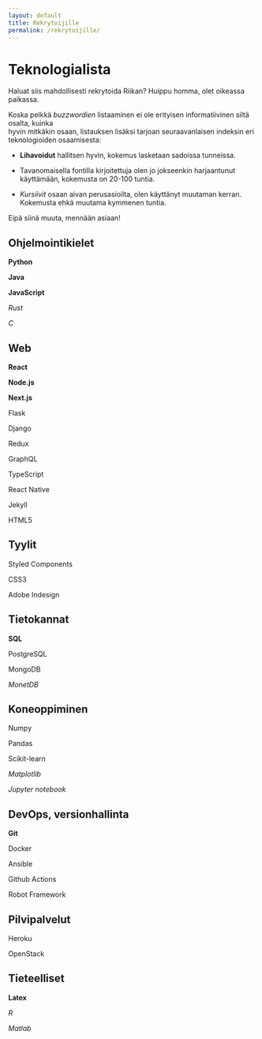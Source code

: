 ```yaml
---
layout: default
title: Rekrytoijille
permalink: /rekrytoijille/
---
```


# Teknologialista

Haluat siis mahdollisesti rekrytoida Riikan? Huippu homma, olet oikeassa paikassa.

Koska pelkkä *buzzwordien* listaaminen ei ole erityisen informatiivinen siltä osalta, kuinka<br/>
hyvin mitkäkin osaan, listauksen lisäksi tarjoan seuraavanlaisen indeksin eri teknologioiden osaamisesta:

* **Lihavoidut** hallitsen hyvin, kokemus lasketaan sadoissa tunneissa.

* Tavanomaisella fontilla kirjoitettuja olen jo jokseenkin harjaantunut käyttämään, kokemusta on 20-100 tuntia.

* *Kursiivit* osaan aivan perusasioilta, olen käyttänyt muutaman kerran. Kokemusta ehkä muutama kymmenen tuntia.

Eipä siinä muuta, mennään asiaan!


## Ohjelmointikielet

**Python**

**Java**

**JavaScript**

*Rust*

*C*

## Web

**React**

**Node.js**

**Next.js**

Flask

Django

Redux

GraphQL

TypeScript

React Native

Jekyll

HTML5

## Tyylit

Styled Components

CSS3

Adobe Indesign

## Tietokannat

**SQL**

PostgreSQL

MongoDB

*MonetDB*

## Koneoppiminen

Numpy

Pandas

Scikit-learn

*Matplotlib*

*Jupyter notebook*

## DevOps, versionhallinta

**Git**

Docker

Ansible

Github Actions

Robot Framework

## Pilvipalvelut

Heroku

OpenStack

## Tieteelliset

**Latex**

*R*

*Matlab*
